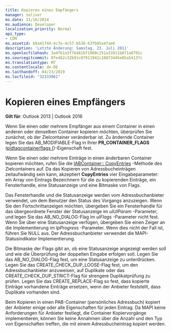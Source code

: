 ```yaml
---
title: Kopieren eines Empfängers
manager: soliver
ms.date: 11/16/2014
ms.audience: Developer
localization_priority: Normal
api_type:
- COM
ms.assetid: b9a41f44-4c7e-4c57-b536-63fb85e4fae6
description: 'Letzte Änderung: Samstag, 23. Juli 2011'
ms.openlocfilehash: 3a4fb1a3f76481bf1960c251a33911b871a8791c
ms.sourcegitcommit: 8fe462c32b91c87911942c188f3445e85a54137c
ms.translationtype: MT
ms.contentlocale: de-DE
ms.lasthandoff: 04/23/2019
ms.locfileid: "32333061"
---
```

# <a name="copying-a-recipient"></a>Kopieren eines Empfängers

  
  
**Gilt für**: Outlook 2013 | Outlook 2016 
  
Wenn Sie einen oder mehrere Empfänger aus einem Container in einen anderen oder denselben Container kopieren möchten, überprüfen Sie zunächst, ob der Zielcontainer veränderbar ist. Zu ändernde Container legen Sie das AB_MODIFIABLE-Flag in Ihrer **PR_CONTAINER_FLAGS** ([pidtagcontainerflags (](pidtagcontainerflags-canonical-property.md))-Eigenschaft fest.
  
Wenn Sie einen oder mehrere Einträge in einen änderbaren Container kopieren möchten, rufen Sie die [IABContainer:: CopyEntries](iabcontainer-copyentries.md) -Methode des Zielcontainers auf. Da das Kopieren von Adressbucheinträgen zeitaufwändig sein kann, akzeptiert **CopyEntries** vier Eingabeparameter: ein Array von Eintrags Bezeichnern für die zu kopierenden Einträge, ein Fensterhandle, eine Statusanzeige und eine Bitmaske von Flags. 
  
Das Fensterhandle und die Statusanzeige werden vom Adressbuchanbieter verwendet, um dem Benutzer den Status des Vorgangs anzuzeigen. Wenn Sie den Fortschrittanzeigen möchten, übergeben Sie ein Fensterhandle für das übergeordnete Fenster der Statusanzeige im _ulUIParam_ -Parameter, und legen Sie das AB_NO_DIALOG-Flag im _ulFlags_ -Parameter nicht fest. Wenn Sie über eine Statusanzeige verfügen, übergeben Sie einen Zeiger an die Implementierung im _lpProgress_ -Parameter. Wenn dies nicht der Fall ist, führen Sie NULL aus. Der Adressbuchanbieter verwendet die MAPI-Statusindikator Implementierung. 
  
Die Bitmaske der Flags gibt an, ob eine Statusanzeige angezeigt werden soll und wie die Überprüfung der doppelten Eingabe erfolgen soll. Legen Sie das AB_NO_DIALOG-Flag fest, um eine Statusanzeige zu unterdrücken. Legen Sie das CREATE_CHECK_DUP_LOOSE-Flag fest, um den Adressbuchanbieter anzuweisen, auf Duplikate oder das CREATE_CHECK_DUP_STRICT-Flag für strengere Duplikatprüfung zu prüfen. Legen Sie das CREATE_REPLACE-Flag so fest, dass kopierte Einträge vorhandene Einträge ersetzen, wenn der Anbieter feststellt, dass Duplikate vorhanden sind. 
  
Beim Kopieren in einen PAB-Container (persönliches Adressbuch) kopiert der Anbieter einige oder alle Eigenschaften für jeden Eintrag. Da MAPI keine Anforderungen für Anbieter festlegt, die Container Kopiervorgänge implementieren, können Sie keine Annahmen über die Anzahl und den Typ von Eigenschaften treffen, die mit einem Adressbucheintrag kopiert werden.
  

